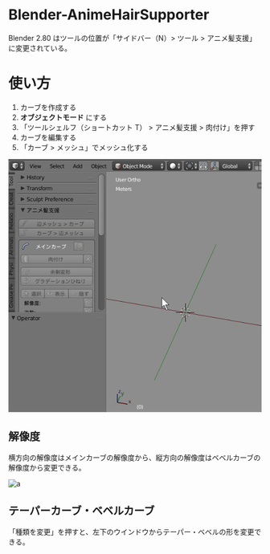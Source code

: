 # Blender-AnimeHairSupporter
Blender 2.80 はツールの位置が「サイドバー（N）> ツール > アニメ髪支援」に変更されている。  

# 使い方
1. カーブを作成する
2. __オブジェクトモード__ にする
3. 「ツールシェルフ（ショートカット T） > アニメ髪支援 > 肉付け」を押す
4. カーブを編集する
5. 「カーブ > メッシュ」でメッシュ化する

![a](ahs-how-to-use.gif)

## 解像度
横方向の解像度はメインカーブの解像度から、縦方向の解像度はベベルカーブの解像度から変更できる。  

![a](SS.jpg)

## テーパーカーブ・ベベルカーブ
「種類を変更」を押すと、左下のウインドウからテーパー・ベベルの形を変更できる。
